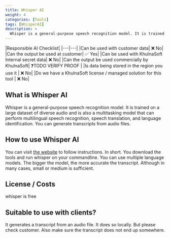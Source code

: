 ```yaml
---
title: Whisper AI
weight: 4
categories: [Tools]
tags: [WhisperAI]
description: >
  Whisper is a general-purpose speech recognition model. It is trained on a large dataset of diverse audio and is also a multitasking model that can perform multilingual speech recognition, speech translation, and language identification. You can generate transcripts from audio files.
---
```


|Responsible AI Checklist|
|---|---|
|Can be used with customer data| ❌ No|
|Can the output be used at customer| ✅ Yes|
|Can be used with KhulnaSoft Internal secret data| ❌ No|
|Can the output be used commercially by KhulnaSoft| ❓TODO VERIFY PROOF |
|Is data being stored in the region you use it | ❌ No|
|Do we have a KhulnaSoft license / managed solution for this tool | ❌ No|

## What is Whisper AI
Whisper is a general-purpose speech recognition model. It is trained on a large dataset of diverse audio and is also a multitasking model that can perform multilingual speech recognition, speech translation, and language identification. You can generate transcripts from audio files.

## How to use Whisper AI
You can visit [the website][1] to follow instructions. In short. You download the tools and run whisper on your commandline. You can use multiple language models. The bigger the model, the more accurate the transcript. Although in many cases, small or medium is sufficient.

## License / Costs
whisper is free

## Suitable to use with clients?
It generates a transcript from an audio file. It does so locally. But please check customer. Also make sure the transcript does not end up somewhere.

[1]: https://github.com/openai/whisper
